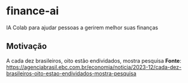 # finance-ai
IA Colab para ajudar pessoas a gerirem melhor suas finanças

## Motivação
A cada dez brasileiros, oito estão endividados, mostra pesquisa
**Fonte**: https://agenciabrasil.ebc.com.br/economia/noticia/2023-12/cada-dez-brasileiros-oito-estao-endividados-mostra-pesquisa
